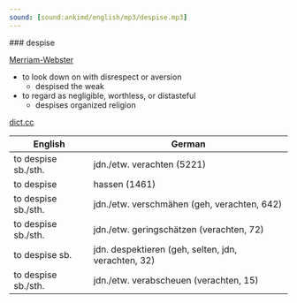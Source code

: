 ```yaml
---
sound: [sound:ankimd/english/mp3/despise.mp3]
---
```


\### despise

[Merriam-Webster](https://www.merriam-webster.com/dictionary/despise)

- to look down on with disrespect or aversion
    - despised the weak
- to regard as negligible, worthless, or distasteful
    - despises organized religion

[dict.cc](https://www.dict.cc/despise)

| English        | German       |
| -------------- | ------------ |
| to despise sb./sth. | jdn./etw. verachten (5221) |
| to despise | hassen (1461) |
| to despise sb./sth. | jdn./etw. verschmähen (geh, verachten, 642) |
| to despise sb./sth. | jdn./etw. geringschätzen (verachten, 72) |
| to despise sb. | jdn. despektieren (geh, selten, jdn, verachten, 32) |
| to despise sb./sth. | jdn./etw. verabscheuen (verachten, 15) |
